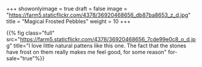 +++
showonlyimage = true
draft = false
image = "https://farm5.staticflickr.com/4378/36920468656_db87ba8653_z_d.jpg"
title = "Magical Frosted Pebbles"
weight = 10
+++

{{% fig class="full" src="https://farm5.staticflickr.com/4378/36920468656_7cde99e0c8_o_d.jpg" title="I love little natural pattens like this one. The fact that the stones have frost on them really makes me feel good, for some reason" for-sale="true"%}}
